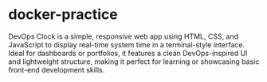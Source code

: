 # docker-practice
DevOps Clock is a simple, responsive web app using HTML, CSS, and JavaScript to display real-time system time in a terminal-style interface. Ideal for dashboards or portfolios, it features a clean DevOps-inspired UI and lightweight structure, making it perfect for learning or showcasing basic front-end development skills.

